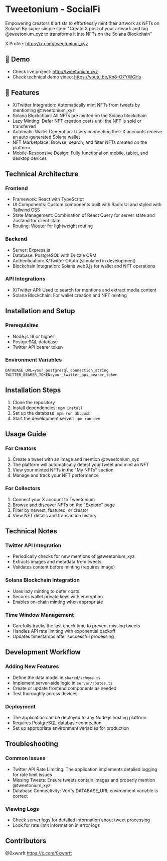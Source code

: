 # Tweetonium - SocialFi

Empowering creators & artists to effortlessly mint their artwork as NFTs on Solana! By super simple step:
"Create X post of your artwork and tag @tweetonium_xyz to transforms it into NFTs on the Solana Blockchain"

X Profile: https://x.com/tweetonium_xyz

## 📸 Demo

- Check live project: http://tweetonium.xyz
- Check technical demo video: https://youtu.be/Kn8-O7YWGHs

## 🚀 Features

- X/Twitter Integration: Automatically mint NFTs from tweets by mentioning @tweetonium_xyz
- Solana Blockchain: All NFTs are minted on the Solana blockchain
- Lazy Minting: Defer NFT creation costs until the NFT is sold or transferred
- Automatic Wallet Generation: Users connecting their X accounts receive an auto-generated Solana wallet
- NFT Marketplace: Browse, search, and filter NFTs created on the platform
- Mobile-Responsive Design: Fully functional on mobile, tablet, and desktop devices

## Technical Architecture
### Frontend
- Framework: React with TypeScript
- UI Components: Custom components built with Radix UI and styled with Tailwind CSS
- State Management: Combination of React Query for server state and Zustand for client state
- Routing: Wouter for lightweight routing

### Backend
- Server: Express.js
- Database: PostgreSQL with Drizzle ORM
- Authentication: X/Twitter OAuth (simulated in development)
- Blockchain Integration: Solana web3.js for wallet and NFT operations

### API Integrations
- X/Twitter API: Used to search for mentions and extract media content
- Solana Blockchain: For wallet creation and NFT minting

## Installation and Setup
### Prerequisites
- Node.js 18 or higher
- PostgreSQL database
- Twitter API bearer token

### Environment Variables
```
DATABASE_URL=your_postgresql_connection_string
TWITTER_BEARER_TOKEN=your_twitter_api_bearer_token
```

## Installation Steps
1. Clone the repository
2. Install dependencies: ```npm install```
3. Set up the database: ```npm run db:push```
4. Start the development server: ```npm run dev```

## Usage Guide
### For Creators
1. Create a tweet with an image and mention @tweetonium_xyz
2. The platform will automatically detect your tweet and mint an NFT
3. View your minted NFTs in the "My NFTs" section
4. Manage and track your NFT performance

### For Collectors
1. Connect your X account to Tweetonium
2. Browse and discover NFTs on the "Explore" page
3. Filter by newest, featured, or creator
4. View NFT details and transaction history

## Technical Notes
### Twitter API Integration
- Periodically checks for new mentions of @tweetonium_xyz
- Extracts images and metadata from tweets
- Validates content before minting (requires image)

### Solana Blockchain Integration
- Uses lazy minting to defer costs
- Secures wallet private keys with encryption
- Enables on-chain minting when appropriate

### Time Window Management
- Carefully tracks the last check time to prevent missing tweets
- Handles API rate limiting with exponential backoff
- Updates timestamps after successful processing

## Development Workflow
### Adding New Features
- Define the data model in ```shared/schema.ts```
- Implement server-side logic in ```server/routes.ts```
- Create or update frontend components as needed
- Test thoroughly across devices

### Deployment
- The application can be deployed to any Node.js hosting platform
- Requires PostgreSQL database connection
- Set up appropriate environment variables for production

## Troubleshooting
### Common Issues
- Twitter API Rate Limiting: The application implements detailed logging for rate limit issues
- Missing Tweets: Ensure tweets contain images and properly mention @tweetonium_xyz
- Database Connectivity: Verify DATABASE_URL environment variable is correct

### Viewing Logs
- Check server logs for detailed information about tweet processing
- Look for rate limit information in error logs

## Contributors
@0xwnrft https://x.com/0xwnrft
